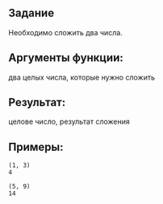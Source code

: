 ## Задание
Необходимо сложить два числа.

## Аргументы функции:
два целых числа, которые нужно сложить

## Результат:
целове число, результат сложения

## Примеры:
```
(1, 3)
4
```

```
(5, 9)
14
```
